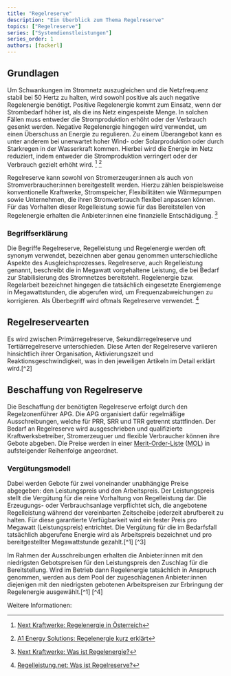```yaml
---
title: "Regelreserve"
description: "Ein Überblick zum Thema Regelreserve"
topics: ["Regelreserve"]
series: ["Systemdienstleistungen"]
series_order: 1
authors: [fackerl]
---
```


## Grundlagen

Um Schwankungen im Stromnetz auszugleichen und die Netzfrequenz stabil bei 50 Hertz zu halten, wird sowohl positive als auch negative Regelenergie benötigt. Positive Regelenergie kommt zum Einsatz, wenn der Strombedarf höher ist, als die ins Netz eingespeiste Menge. In solchen Fällen muss entweder die Stromproduktion erhöht oder der Verbrauch gesenkt werden. Negative Regelenergie hingegen wird verwendet, um einen Überschuss an Energie zu regulieren. Zu einem Überangebot kann es unter anderem bei unerwartet hoher Wind- oder Solarproduktion oder durch Starkregen in der Wasserkraft kommen. Hierbei wird die Energie im Netz reduziert, indem entweder die Stromproduktion verringert oder der Verbrauch gezielt erhöht wird. [^kraftwerke.at] [^A1]

Regelreserve kann sowohl von Stromerzeuger:innen als auch von Stromverbraucher:innen bereitgestellt werden. Hierzu zählen beispielsweise konventionelle Kraftwerke, Stromspeicher, Flexibilitäten wie Wärmepumpen sowie Unternehmen, die ihren Stromverbrauch flexibel anpassen können. Für das Vorhalten dieser Regelleistung sowie für das Bereitstellen von Regelenergie erhalten die Anbieter:innen eine finanzielle Entschädigung. [^kraftwerke.de]

### Begriffserklärung

Die Begriffe Regelreserve, Regelleistung und Regelenergie werden oft synonym verwendet, bezeichnen aber genau genommen unterschiedliche Aspekte des Ausgleichsprozesses. Regelreserve, auch Regelleistung genannt, beschreibt die in Megawatt vorgehaltene Leistung, die bei Bedarf zur Stabilisierung des Stromnetzes bereitsteht. Regelenergie bzw. Regelarbeit bezeichnet hingegen die tatsächlich eingesetzte Energiemenge in Megawattstunden, die abgerufen wird, um Frequenzabweichungen zu korrigieren. Als Überbegriff wird oftmals Regelreserve verwendet. [^regelleistung.net]

## Regelreservearten

Es wird zwischen Primärregelreserve, Sekundärregelreserve und Tertiärregelreserve unterschieden. Diese Arten der Regelreserve variieren hinsichtlich ihrer Organisation, Aktivierungszeit und Reaktionsgeschwindigkeit, was in den jeweiligen Artikeln im Detail erklärt wird.[^2]
<!-- Seiten erstellen und verlinken -->

## Beschaffung von Regelreserve

Die Beschaffung der benötigten Regelreserve erfolgt durch den Regelzonenführer APG. Die APG organisiert dafür regelmäßige Ausschreibungen, welche für PRR, SRR und TRR getrennt stattfinden. Der Bedarf an Regelreserve wird ausgeschrieben und qualifizierte Kraftwerksbetreiber, Stromerzeuguer und flexible Verbraucher können ihre Gebote abgeben. Die Preise werden in einer [Merit-Order-Liste](./wissen/akteure/index.md) (<abbr title="Merit-Order-Liste">MOL</abbr>) in aufsteigender Reihenfolge angeordnet.

<!-- Achtung, Kommentar von Stefan , QUELLEN -->

### Vergütungsmodell

Dabei werden Gebote für zwei voneinander unabhängige Preise abgegeben: den Leistungspreis und den Arbeitspreis. Der Leistungspreis stellt die Vergütung für die reine Vorhaltung von Regelleistung dar. Die Erzeugungs- oder Verbrauchsanlage verpflichtet sich, die angebotene Regelleistung während der vereinbarten Zeitscheibe jederzeit abrufbereit zu halten. Für diese garantierte Verfügbarkeit wird ein fester Preis pro Megawatt (Leistungspreis) entrichtet. Die Vergütung für die im Bedarfsfall tatsächlich abgerufene Energie wird als Arbeitspreis bezeichnet und pro bereitgestellter Megawattstunde gezahlt.[^1] [^3]

Im Rahmen der Ausschreibungen erhalten die Anbieter:innen mit den niedrigsten Gebotspreisen für den Leistungspreis den Zuschlag für die Bereitstellung. Wird im Betrieb dann Regelenergie tatsächlich in Anspruch genommen, werden aus dem Pool der zugeschlagenen Anbieter:innen diejenigen mit den niedrigsten gebotenen Arbeitspreisen zur Erbringung der Regelenergie ausgewählt.[^1] [^4]
<!-- Achtung, Kommentar von Stefan -->

Weitere Informationen:

[^regelleistung.net]: [Regelleistung.net: Was ist Regelreserve?](https://www.regelleistung.net/de-de/Grundlagen-Regelreserve/Was-ist-Regelreserve)
[^kraftwerke.at]: [Next Kraftwerke: Regelenergie in Österreich](https://www.next-kraftwerke.at/wissen/regelenergie)
[^kraftwerke.de]: [Next Kraftwerke: Was ist Regelenergie?](https://www.next-kraftwerke.de/wissen/regelenergie)
[^primär]: [Next Kraftwerke: Was ist Primärreserveleistung?](https://www.next-kraftwerke.at/wissen/primaerregelung-prl)
[^A1]: [A1 Energy Solutions: Regelenergie kurz erklärt](https://www.a1energysolutions.at/regelenergie-pool/)
